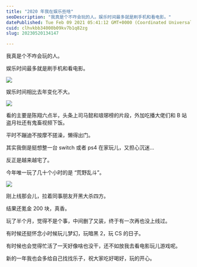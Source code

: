 ```yaml
---
title: "2020 年我在娱乐些啥"
seoDescription: "我真是个不咋会玩的人。娱乐时间最多就是刷手机和看电影。"
datePublished: Tue Feb 09 2021 05:41:12 GMT+0000 (Coordinated Universal Time)
cuid: clhvkbb34000b09kv7b1q82zg
slug: 20230520134147

---
```


我真是个不咋会玩的人。

娱乐时间最多就是刷手机和看电影。

![](https://cdn.hashnode.com/res/hashnode/image/upload/v1684561216671/0e4a9e31-671f-4953-9aaa-158b17f8ccc4.png)

娱乐时间相比去年变化不大。

![](https://cdn.hashnode.com/res/hashnode/image/upload/v1684561241901/77e36c9e-920e-4eb6-bb25-66dc64d6e503.jpeg)

看的主要是陈翔六点半，头条上司马懿和琅琊榜的片段，外加吃播大佬们和 B 站盗月社还有鬼畜视频下饭。

平时不蹦迪不按摩不搓澡，懒得出门。

其实我倒是挺想整一台 switch 或者 ps4 在家玩儿，又担心沉迷...

反正是越来越宅了。

今年唯一玩了几十个小时的是 “荒野乱斗”。

![](https://cdn.hashnode.com/res/hashnode/image/upload/v1684561227331/1dc8a52d-ec1c-4465-b8bb-484cce99e531.jpeg)

刚上线那会儿，拉着同事朋友开黑大杀四方。

结果还氪金 200 块，真香。

玩了半个月，觉得不是个事，中间删了又装，终于有一次再也没上线过。

有时候还挺怀念小时候玩儿梦幻，玩暗黑 2，玩 CS 的日子。

有时候也会觉得忙活了一天好像啥也没干，还不如放我去看电影玩儿游戏呢。

新的一年我也会多给自己找找乐子，祝大家吃好喝好，玩的开心。